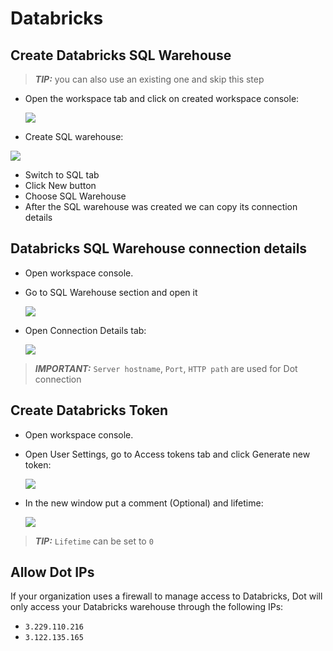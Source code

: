 # Databricks

## Create Databricks SQL Warehouse <a href="#id-3-create-databricks-sql-warehouse" id="id-3-create-databricks-sql-warehouse"></a>

> _**TIP:**_ you can also use an existing one and skip this step

*   Open the workspace tab and click on created workspace console:

    ![](https://docs.airbyte.com/assets/images/databricks\_open\_worspace-54fcb71a96d4c89ad57d2f9b452c7cc8.png)
* Create SQL warehouse:

![](https://docs.airbyte.com/assets/images/databricks\_new\_warehouse-1da87ce787e707aafbdfb143a64f98b6.png)

* Switch to SQL tab
* Click New button
* Choose SQL Warehouse
* After the SQL warehouse was created we can copy its connection details

## Databricks SQL Warehouse connection details <a href="#id-4-databricks-sql-warehouse-connection-details" id="id-4-databricks-sql-warehouse-connection-details"></a>

* Open workspace console.
*   Go to SQL Warehouse section and open it

    ![](https://docs.airbyte.com/assets/images/databricks\_open\_sql\_warehouse-45c92346a31613a0a1398f4cd9c3aafe.png)
*   Open Connection Details tab:

    ![](https://docs.airbyte.com/assets/images/databricks\_sql\_warehouse\_connection\_details-91f70fd5a196d5fd21ade7c83c906fa4.png)

> _**IMPORTANT:**_ `Server hostname`, `Port`, `HTTP path` are used for Dot connection



## Create Databricks Token <a href="#id-7-create-databricks-token" id="id-7-create-databricks-token"></a>

* Open workspace console.
*   Open User Settings, go to Access tokens tab and click Generate new token:

    ![](https://docs.airbyte.com/assets/images/dtabricks\_token\_user\_new-01e5f8918dcc0d95610a75a17ddc63fb.png)
*   In the new window put a comment (Optional) and lifetime:

    ![](https://docs.airbyte.com/assets/images/databricks\_generate\_token-a6eaed2a1d9acfca77414655bd689145.png)

> _**TIP:**_ `Lifetime` can be set to `0`

## Allow Dot IPs

If your organization uses a firewall to manage access to Databricks, Dot will only access your Databricks warehouse through the following IPs:

* `3.229.110.216`
* `3.122.135.165`
